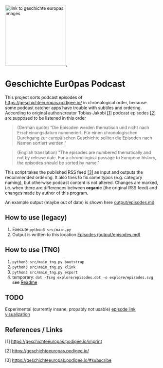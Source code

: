 <!-- automate this nonsense, i.e. use generate Readme.md as well -->
<a href="https://geschichteeuropas.podigee.io/">
  <img src="https://main.podigee-cdn.net/uploads/u10696/804bb26c-c59e-496d-b961-c2531f60dd76.jpg" alt="link to geschichte europas images" width="200">,
</a>

# Geschichte Eur0pas Podcast

This project sorts podcast episodes of https://geschichteeuropas.podigee.io/ in chronological order, because some podcast catcher apps have trouble with subtiles and ordering.
According to original author/creator Tobias Jakobi [[1]](#ref1) podcast episodes [[2]](#ref2) are supposed to be listened in this order

> (German quote) "Die Episoden werden thematisch und nicht nach Erscheinungsdatum nummeriert. Für einen chronologischen Durchgang zur europäischen Geschichte sollten die Episoden nach Namen sortiert werden."

> (English translation) "The episodes are numbered thematically and not by release date. For a chronological passage to European history, the episodes should be sorted by name."

This script takes the published RSS feed [[3]](#ref3) as input and outputs the recommended ordering.
It also tries to fix some typos (e.g. category naming), but otherwise podcast content is not altered.
Changes are marked, i.e. when there are differences between **organic** (the original RSS feed) and changes made by author of this program.

An example output (maybe out of date) is shown here [output/episodes.md](output/episodes.md)


## How to use (legacy)

1. Execute `python3 src/main.py`
2. Output is written to this location [Episodes (output/episodes.md)](output/episodes.md)

## How to use (TNG)

1. `python3 src/main_tng.py bootstrap`
2. `python3 src/main_tng.py xlink`
3. `python3 src/main_tng.py export`
4. temporary: `dot -Tsvg explore/episodes.dot -o explore/episodes.svg` see [Readme](explore/Readme.md)

## TODO

Experimental (currently insane, propably not usable) [episode link visualization](explore/episodes.svg)


## References / Links

<a id="ref1"></a>
[1] https://geschichteeuropas.podigee.io/imprint

<a id="ref2"></a>
[2] https://geschichteeuropas.podigee.io/

<a id="ref3"></a>
[3] https://geschichteeuropas.podigee.io/#subscribe


